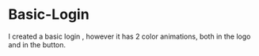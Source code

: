 # Basic-Login
I created a basic login , however it has 2 color animations, both in the logo and in the button.
